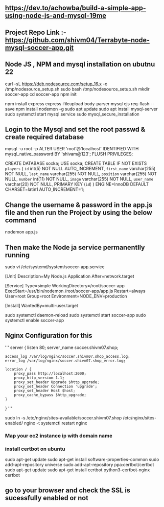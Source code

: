 ## https://dev.to/achowba/build-a-simple-app-using-node-js-and-mysql-19me
## Project Repo Link :- https://github.com/shivm04/Terrabyte-node-mysql-soccer-app.git

## Node JS , NPM and mysql installation on ubutnu 22 

curl -sL https://deb.nodesource.com/setup_16.x -o /tmp/nodesource_setup.sh
sudo bash /tmp/nodesource_setup.sh
mkdir soccer-app
cd soccer-app
npm init

npm install express express-fileupload body-parser mysql ejs req-flash --save
npm install nodemon -g
sudo apt update
sudo apt install mysql-server
sudo systemctl start mysql.service
sudo mysql_secure_installation

## Login to the Mysql and set the root passwd & create required database

mysql -u root -p
ALTER USER 'root'@'localhost' IDENTIFIED WITH mysql_native_password BY 'shivam@123';
FLUSH PRIVILEGES;

CREATE DATABASE socka;
USE socka;
CREATE TABLE IF NOT EXISTS `players` (
    `id` int(5) NOT NULL AUTO_INCREMENT,
    `first_name` varchar(255) NOT NULL,
    `last_name` varchar(255) NOT NULL,
    `position` varchar(255) NOT NULL,
    `number` int(11) NOT NULL,
    `image` varchar(255) NOT NULL,
    `user_name` varchar(20) NOT NULL,
    PRIMARY KEY (`id`)
) ENGINE=InnoDB  DEFAULT CHARSET=latin1 AUTO_INCREMENT=1;

## Change the username & password in the app.js file and then run the Project by using the below command 
nodemon app.js

## Then make the Node ja service permanentlly running 

sudo vi /etc/systemd/system/soccer-app.service

[Unit]
Description=My Node.js Application
After=network.target

[Service]
Type=simple
WorkingDirectory=/root/soccer-app
ExecStart=/usr/bin/nodemon /root/soccer-app/app.js
Restart=always
User=root
Group=root
Environment=NODE_ENV=production

[Install]
WantedBy=multi-user.target


sudo systemctl daemon-reload
sudo systemctl start soccer-app
sudo systemctl enable soccer-app


## Nginx Configuration for this
'''
server {
    listen 80;
    server_name soccer.shivm07.shop;

    access_log /var/log/nginx/soccer.shivm07.shop_access.log;
    error_log /var/log/nginx/soccer.shivm07.shop_error.log;

    location / {
        proxy_pass http://localhost:2000;
        proxy_http_version 1.1;
        proxy_set_header Upgrade $http_upgrade;
        proxy_set_header Connection 'upgrade';
        proxy_set_header Host $host;
        proxy_cache_bypass $http_upgrade;
    }
}
'''

sudo ln -s /etc/nginx/sites-available/soccer.shivm07.shop /etc/nginx/sites-enabled/
nginx -t
systemctl restart nginx

### Map your ec2 instance ip with domain name 

### install certbot on ubuntu 

sudo apt-get update
sudo apt-get install software-properties-common
sudo add-apt-repository universe
sudo add-apt-repository ppa:certbot/certbot
sudo apt-get update
sudo apt-get install certbot python3-certbot-nginx
certbot

## go to your browser and check the SSL is sucessfully enabled or not 




